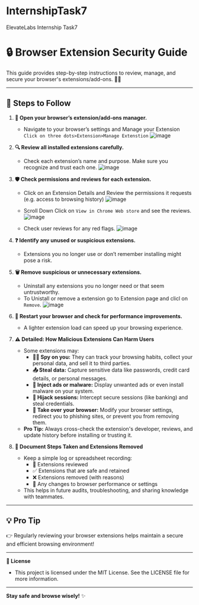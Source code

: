 # InternshipTask7
ElevateLabs Internship Task7
# 🔒 Browser Extension Security Guide

This guide provides step-by-step instructions to review, manage, and secure your browser's extensions/add-ons. 🕵️‍♂️

---

## 🚀 Steps to Follow

1. **🧩 Open your browser’s extension/add-ons manager.**  
   - Navigate to your browser’s settings and Manage your Extension `Click on three dots>Extension>Manage Extenstion`
  ![image](https://github.com/user-attachments/assets/aed8b744-138d-49bd-95a9-3b59cebda27a)

2. **🔍 Review all installed extensions carefully.**  
   - Check each extension’s name and purpose. Make sure you recognize and trust each one.
  ![image](https://github.com/user-attachments/assets/66840ade-2680-4155-9632-f1ad13850d9a)

3. **🛡️ Check permissions and reviews for each extension.**
   - Click on an Extension Details and  Review the permissions it requests (e.g. access to browsing history)
 ![image](https://github.com/user-attachments/assets/19aed5c0-a201-457a-873a-b2bd4a4a2b2a)

   - Scroll Down Click on `View in Chrome Web store` and see the reviews.
 ![image](https://github.com/user-attachments/assets/c7f53a54-e55a-4e74-ad7c-134a0d6dc893)

   - Check user reviews for any red flags.
 ![image](https://github.com/user-attachments/assets/c203e823-b352-4827-b11b-403dcfd7637d)

5. **❓ Identify any unused or suspicious extensions.**  
   - Extensions you no longer use or don’t remember installing might pose a risk.

6. **🗑️ Remove suspicious or unnecessary extensions.**  
   - Uninstall any extensions you no longer need or that seem untrustworthy.
   - To Unistall or remove a extension go to Extension page and clicl on `Remove`.
 ![image](https://github.com/user-attachments/assets/6373579d-f873-43e8-9414-e6f13a4d88b0)

7. **🔄 Restart your browser and check for performance improvements.**  
   - A lighter extension load can speed up your browsing experience.

8. **⚠️ Detailed: How Malicious Extensions Can Harm Users**
   - Some extensions may:
     - **🕵️‍♂️ Spy on you:** They can track your browsing habits, collect your personal data, and sell it to third parties.
     - **📤 Steal data:** Capture sensitive data like passwords, credit card details, or personal messages.
     - **🚫 Inject ads or malware:** Display unwanted ads or even install malware on your system.
     - **🔐 Hijack sessions:** Intercept secure sessions (like banking) and steal credentials.
     - **🤖 Take over your browser:** Modify your browser settings, redirect you to phishing sites, or prevent you from removing them.
   - **Pro Tip:** Always cross-check the extension's developer, reviews, and update history before installing or trusting it.

9. **📝 Document Steps Taken and Extensions Removed**
   - Keep a simple log or spreadsheet recording:
     - 🔎 Extensions reviewed
     - ✅ Extensions that are safe and retained
     - ❌ Extensions removed (with reasons)
     - 🔄 Any changes to browser performance or settings
   - This helps in future audits, troubleshooting, and sharing knowledge with teammates.

---

## 💡 Pro Tip  
👉 Regularly reviewing your browser extensions helps maintain a secure and efficient browsing environment!

---

**📝 License**
- This project is licensed under the MIT License. See the LICENSE file for more information.
  
---

**Stay safe and browse wisely!** ✨
